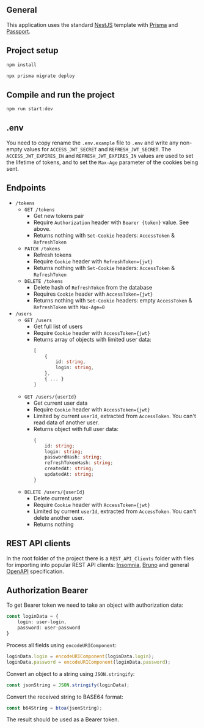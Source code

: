 ## General
This application uses the standard [NestJS](https://nestjs.com/) template with [Prisma](https://www.prisma.io/) and [Passport](https://www.passportjs.org/).
## Project setup
```sh
npm install
```
```sh
npx prisma migrate deploy
```
## Compile and run the project
```sh
npm run start:dev
```
## .env
You need to copy rename the `.env.example` file to `.env` and write any non-empty values for `ACCESS_JWT_SECRET` and `REFRESH_JWT_SECRET`.
The `ACCESS_JWT_EXPIRES_IN` and `REFRESH_JWT_EXPIRES_IN` values are used to set the lifetime of tokens, and to set the `Max-Age` parameter of the cookies being sent.
## Endpoints
- `/tokens`
    - `GET /tokens`
        - Get new tokens pair
        - Require `Authorization` header with `Bearer {token}` value. See above.
        - Returns nothing with `Set-Cookie` headers: `AccessToken` & `RefreshToken`
    - `PATCH /tokens`
        - Refresh tokens
        - Require `Cookie` header with `RefreshToken={jwt}`
        - Returns nothing with `Set-Cookie` headers: `AccessToken` & `RefreshToken`
    - `DELETE /tokens`
        - Delete hash of `RefreshToken` from the database
        - Requires `Cookie` header with `AccessToken={jwt}`
        - Returns nothing with `Set-Cookie` headers: empty `AccessToken` & `RefreshToken` with `Max-Age=0`
- `/users`
    - `GET /users`
        - Get full list of users
        - Require `Cookie` header with `AccessToken={jwt}`
        - Returns array of objects with limited user data:
          ```ts
          [
              {
                  id: string,
                  login: string,
              },
              { ... }
          ]
          ```
    - `GET /users/{userId}`
        - Get current user data
        - Require `Cookie` header with `AccessToken={jwt}`
        - Limited by current `userId`, extracted from `AccessToken`. You can't read data of another user.
        - Returns object with full user data:
          ```ts
          {
              id: string;
              login: string;
              passwordHash: string;
              refreshTokenHash: string;
              createdAt: string;
              updatedAt: string;
          }
          ```
    - `DELETE /users/{userId}`
        - Delete current user
        - Require `Cookie` header with `AccessToken={jwt}`
        - Limited by current `userId`, extracted from `AccessToken`. You can't delete another user.
        - Returns nothing
## REST API clients
In the root folder of the project there is a `REST_API_Clients` folder with files for importing into popular REST API clients: [Insomnia](https://insomnia.rest/), [Bruno](https://www.usebruno.com/) and general [OpenAPI](https://www.openapis.org/) specification.
## Authorization Bearer
To get Bearer token we need to take an object with authorization data:
```ts
const loginData = {
	login: user-login,
	password: user-password
}
```
Process all fields using `encodeURIComponent`:
```ts
loginData.login = encodeURIComponent(loginData.login);  
loginData.password = encodeURIComponent(loginData.password);
```
Convert an object to a string using `JSON.stringify`:
```ts
const jsonString = JSON.stringify(loginData);
```
Convert the received string to BASE64 format:
```ts
const b64String = btoa(jsonString);
```
The result should be used as a Bearer token. 